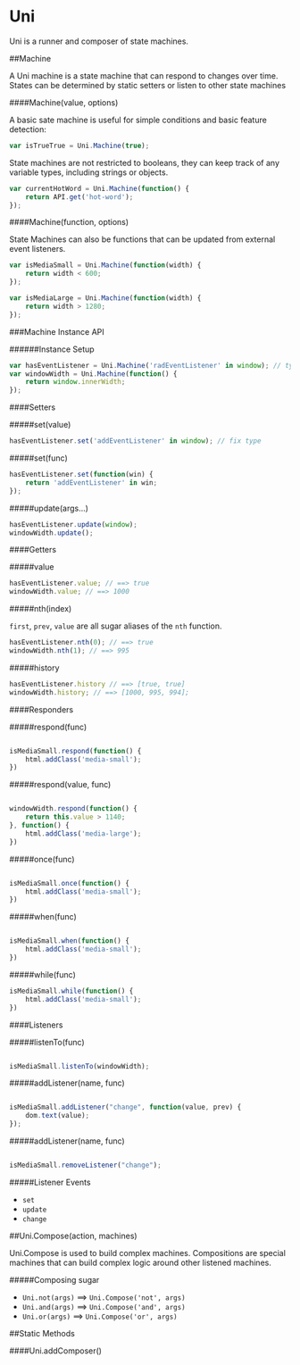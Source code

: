  Uni
===

Uni is a runner and composer of state machines.  

##Machine

A Uni machine is a state machine that can respond to changes over time.  States can be determined by static setters or listen to other state machines

####Machine(value, options)

A basic sate machine is useful for simple conditions and basic feature detection:

```js
var isTrueTrue = Uni.Machine(true);
```

State machines are not restricted to booleans, they can keep track of any variable types, including strings or objects.

```js
var currentHotWord = Uni.Machine(function() {
    return API.get('hot-word'); 
});
```

####Machine(function, options)

State Machines can also be functions that can be updated from external event listeners.  

```js
var isMediaSmall = Uni.Machine(function(width) {
    return width < 600;
});

var isMediaLarge = Uni.Machine(function(width) {
    return width > 1280;
});
```

###Machine Instance API

######Instance Setup

```js
var hasEventListener = Uni.Machine('radEventListener' in window); // typo!
var windowWidth = Uni.Machine(function() {
    return window.innerWidth;
});
```

####Setters

#####set(value)

```js
hasEventListener.set('addEventListener' in window); // fix type
```

#####set(func)

```js
hasEventListener.set(function(win) {
    return 'addEventListener' in win;
});
```

#####update(args...)

```js
hasEventListener.update(window);
windowWidth.update();
```

####Getters

#####value

```js
hasEventListener.value; // ==> true
windowWidth.value; // ==> 1000
```

#####nth(index)

`first`, `prev`, `value` are all sugar aliases of the `nth` function.

```js
hasEventListener.nth(0); // ==> true
windowWidth.nth(1); // ==> 995
```

#####history

```js
hasEventListener.history // ==> [true, true]
windowWidth.history; // ==> [1000, 995, 994];
```

####Responders

#####respond(func)

```js

isMediaSmall.respond(function() {
    html.addClass('media-small');
})
```


#####respond(value, func)

```js

windowWidth.respond(function() {
    return this.value > 1140;    
}, function() {
    html.addClass('media-large');
})
```

#####once(func)

```js

isMediaSmall.once(function() {
    html.addClass('media-small');
})
```

#####when(func)

```js

isMediaSmall.when(function() {
    html.addClass('media-small');
})
```

#####while(func)

```js
isMediaSmall.while(function() {
    html.addClass('media-small');
})
```


####Listeners

#####listenTo(func)

```js

isMediaSmall.listenTo(windowWidth);
```

#####addListener(name, func)

```js

isMediaSmall.addListener("change", function(value, prev) {
    dom.text(value);
});
```


#####addListener(name, func)

```js

isMediaSmall.removeListener("change");
```

#####Listener Events

- `set`
- `update`
- `change`


##Uni.Compose(action, machines)

Uni.Compose is used to build complex machines.  Compositions are special machines that can build complex logic around other listened machines.

#####Composing sugar

- `Uni.not(args)` ==> `Uni.Compose('not', args)`
- `Uni.and(args)` ==> `Uni.Compose('and', args)`
- `Uni.or(args)` ==> `Uni.Compose('or', args)`



##Static Methods

####Uni.addComposer()